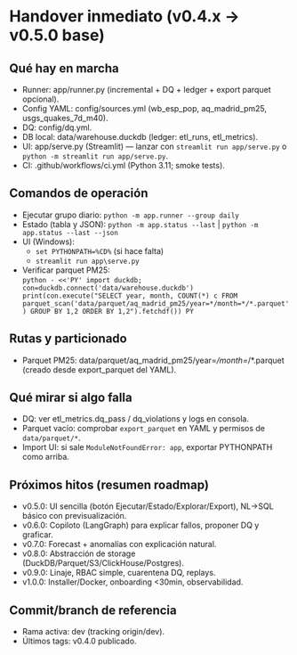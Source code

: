 # Handover inmediato (v0.4.x → v0.5.0 base)

## Qué hay en marcha
- Runner: app/runner.py (incremental + DQ + ledger + export parquet opcional).
- Config YAML: config/sources.yml (wb_esp_pop, aq_madrid_pm25, usgs_quakes_7d_m40).
- DQ: config/dq.yml.
- DB local: data/warehouse.duckdb (ledger: etl_runs, etl_metrics).
- UI: app/serve.py (Streamlit) — lanzar con `streamlit run app/serve.py` o `python -m streamlit run app/serve.py`.
- CI: .github/workflows/ci.yml (Python 3.11; smoke tests).

## Comandos de operación
- Ejecutar grupo diario: `python -m app.runner --group daily`
- Estado (tabla y JSON): `python -m app.status --last`  |  `python -m app.status --last --json`
- UI (Windows): 
  - `set PYTHONPATH=%CD%` (si hace falta) 
  - `streamlit run app\serve.py`
- Verificar parquet PM25:  
  `python - <<'PY'
import duckdb; con=duckdb.connect('data/warehouse.duckdb')
print(con.execute("SELECT year, month, COUNT(*) c FROM parquet_scan('data/parquet/aq_madrid_pm25/year=*/month=*/*.parquet') GROUP BY 1,2 ORDER BY 1,2").fetchdf())
PY`

## Rutas y particionado
- Parquet PM25: data/parquet/aq_madrid_pm25/year=*/month=*/*.parquet (creado desde export_parquet del YAML).

## Qué mirar si algo falla
- DQ: ver etl_metrics.dq_pass / dq_violations y logs en consola.
- Parquet vacío: comprobar `export_parquet` en YAML y permisos de `data/parquet/*`.
- Import UI: si sale `ModuleNotFoundError: app`, exportar PYTHONPATH como arriba.

## Próximos hitos (resumen roadmap)
- v0.5.0: UI sencilla (botón Ejecutar/Estado/Explorar/Export), NL→SQL básico con previsualización.
- v0.6.0: Copiloto (LangGraph) para explicar fallos, proponer DQ y graficar.
- v0.7.0: Forecast + anomalías con explicación natural.
- v0.8.0: Abstracción de storage (DuckDB/Parquet/S3/ClickHouse/Postgres).
- v0.9.0: Linaje, RBAC simple, cuarentena DQ, replays.
- v1.0.0: Installer/Docker, onboarding <30min, observabilidad.

## Commit/branch de referencia
- Rama activa: dev (tracking origin/dev).
- Últimos tags: v0.4.0 publicado.
